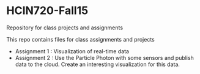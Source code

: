 # HCIN720-Fall15
Repository for class projects and assignments

This repo contains files for class assignments and projects

<ul>
  <li>Assignment 1 : Visualization of real-time data
  <li>Assignment 2 : Use the Particle Photon with some sensors and publish data to the cloud. Create an interesting visualization for this data.
</ul>
